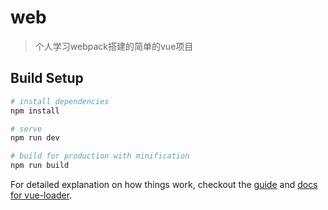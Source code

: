 # web

> 个人学习webpack搭建的简单的vue项目

## Build Setup

``` bash
# install dependencies
npm install

# serve
npm run dev

# build for production with minification
npm run build

```

For detailed explanation on how things work, checkout the [guide](http://vuejs-templates.github.io/webpack/) and [docs for vue-loader](http://vuejs.github.io/vue-loader).